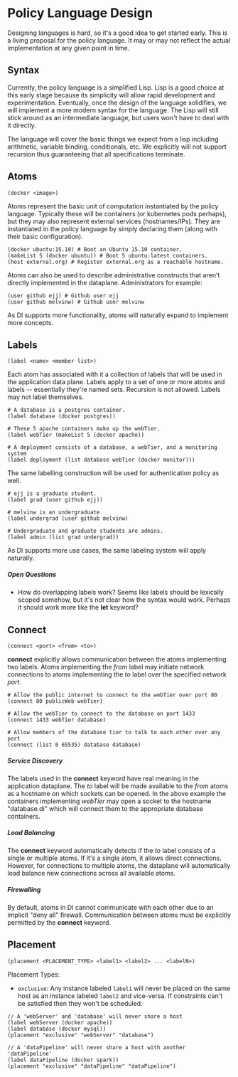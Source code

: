 Policy Language Design
======================
Designing languages is hard, so it's a good idea to get started early.
This is a living proposal for the policy language.  It may or may not reflect
the actual implementation at any given point in time.

## Syntax
Currently, the policy language is a simplified Lisp.  Lisp is a good choice at
this early stage because its simplicity will allow rapid development and
experimentation.  Eventually, once the design of the language solidifies, we
will implement a more modern syntax for the language.  The Lisp will still
stick around as an intermediate language, but users won't have to deal with it
directly.

The language will cover the basic things we expect from a lisp including
arithmetic, variable binding, conditionals, etc.  We explicitly will not
support recursion thus guaranteeing that all specifications terminate.

## Atoms
```
(docker <image>)
```
Atoms represent the basic unit of computation instantiated by the policy
language.  Typically these will be containers (or kubernetes pods perhaps), but
they may also represent external services (hostnames/IPs).  They are
instantiated in the policy language by simply declaring them (along with their
basic configuration).

```
(docker ubuntu:15.10) # Boot an Ubuntu 15.10 container.
(makeList 5 (docker ubuntu)) # Boot 5 ubuntu:latest containers.
(host external.org) # Register external.org as a reachable hostname.
```

Atoms can also be used to describe administrative constructs that aren't
directly implemented in the dataplane.  Administrators for example:

```
(user github ejj) # Github user ejj
(user github melvinw) # Github user melvinw
```

As DI supports more functionality, atoms will naturally expand to implement
more concepts.

## Labels
```
(label <name> <member list>)
```
Each atom has associated with it a collection of labels that will be used in
the application data plane.  Labels apply to a set of one or more atoms and
labels -- essentially they're named sets.  Recursion is not allowed.  Labels
may not label themselves.

```
# A database is a postgres container.
(label database (docker postgres))

# These 5 apache containers make up the webTier.
(label webTier (makeList 5 (docker apache))

# A deployment consists of a database, a webTier, and a monitoring system
(label deployment (list database webTier (docker monitor)))
```

The same labelling construction will be used for authentication policy as well.

```
# ejj is a graduate student.
(label grad (user github ejj))

# melvinw is an undergraduate
(label undergrad (user github melvinw)

# Undergraduate and graduate students are admins.
(label admin (list grad undergrad))
```

As DI supports more use cases, the same labeling system will apply naturally.

##### Open Questions
* How do overlapping labels work?  Seems like labels should be lexically scoped
  somehow, but it's not clear how the syntax would work.  Perhaps it should
  work more like the **let** keyword?

## Connect
```
(connect <port> <from> <to>)
```
**connect** explicitly allows communication  between the atoms implementing two
labels.  Atoms implementing the *from* label may initiate network connections
to atoms implementing the *to* label over the specified network *port*.
```
# Allow the public internet to connect to the webTier over port 80
(connect 80 publicWeb webTier)

# Allow the webTier to connect to the database on port 1433
(connect 1433 webTier database)

# Allow members of the database tier to talk to each other over any port
(connect (list 0 65535) database database)
```
##### Service Discovery
The labels used in the **connect** keyword have real meaning in the
application dataplane.  The *to* label will be made available to the *from*
atoms as a hostname on which sockets can be opened.  In the above
example the containers implementing *webTier* may open a socket to the
hostname "database.di" which will connect them to the appropriate database
containers.

##### Load Balancing
The **connect** keyword automatically detects if the *to* label consists of a
single or multiple atoms.  If it's a single atom, it allows direct connections.
However, for connections to multiple atoms, the dataplane will automatically
load balance new connections across all available atoms.

##### Firewalling
By default, atoms in DI cannot communicate with each other due to an implicit
"deny all" firewall.  Communication between atoms must be explicitly permitted
by the **connect** keyword.

## Placement
```
(placement <PLACEMENT_TYPE> <label1> <label2> ... <labelN>)
```

Placement Types:
- `exclusive`: Any instance labeled `label1` will never be placed on the
same host as an instance labeled `label2` and vice-versa. If constraints
can't be satisfied then they won't be scheduled.

```
// A 'webServer' and 'database' will never share a host
(label webServer (docker apache))
(label database (docker mysql))
(placement "exclusive" "webServer" "database")

// A 'dataPipeline' will never share a host with another 'dataPipeline'
(label dataPipeline (docker spark))
(placement "exclusive" "dataPipeline" "dataPipeline")
```


